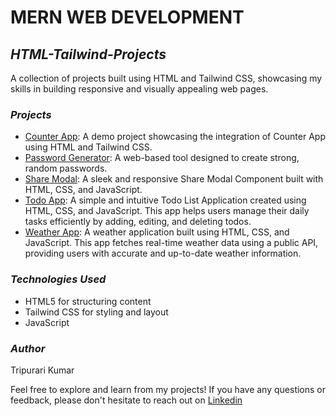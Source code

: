 # MERN WEB DEVELOPMENT

## _HTML-Tailwind-Projects_
A collection of projects built using HTML and Tailwind CSS, showcasing my skills in building responsive and visually appealing web pages.

### _Projects_
+ [Counter App](https://github.com/tripurari2004/HTML-CSS-JS-Projects/tree/24656b5dbad4ac7f16712e2e4c6c7f4a1dfaa5fe/Counter%20App): A demo project showcasing the integration of Counter App using HTML and Tailwind CSS.
+ [Password Generator](https://github.com/tripurari2004/HTML-CSS-JS-Projects/tree/3ba154baf3110ffb01ff8eb8ee376bfaad50084f/Password%20Generator): A web-based tool designed to create strong, random passwords.
+ [Share Modal]([https://github.com/tripurari2004/HTML-CSS-JS-Projects/tree/3ba154baf3110ffb01ff8eb8ee376bfaad50084f/Password%20Generator](https://github.com/tripurari2004/HTML-CSS-JS-Projects/tree/42bec96ea10c62814089df81bfc5631ada780017/Share%20Modal)): A sleek and responsive Share Modal Component built with HTML, CSS, and JavaScript.
+ [Todo App]([https://github.com/tripurari2004/HTML-CSS-JS-Projects/tree/3ba154baf3110ffb01ff8eb8ee376bfaad50084f/Password%20Generator](https://github.com/tripurari2004/HTML-CSS-JS-Projects/tree/42bec96ea10c62814089df81bfc5631ada780017/Todo%20App)): A simple and intuitive Todo List Application created using HTML, CSS, and JavaScript. This app helps users manage their daily tasks efficiently by adding, editing, and deleting todos.
+ [Weather App]([[https://github.com/tripurari2004/HTML-CSS-JS-Projects/tree/3ba154baf3110ffb01ff8eb8ee376bfaad50084f/Password%20Generator](https://github.com/tripurari2004/HTML-CSS-JS-Projects/tree/42bec96ea10c62814089df81bfc5631ada780017/Todo%20App)](https://github.com/tripurari2004/HTML-CSS-JS-Projects/tree/42bec96ea10c62814089df81bfc5631ada780017/Weather%20App)): A weather application built using HTML, CSS, and JavaScript. This app fetches real-time weather data using a public API, providing users with accurate and up-to-date weather information.
  
### _Technologies_ _Used_
+ HTML5 for structuring content
+ Tailwind CSS for styling and layout
+ JavaScript
  
### _Author_
Tripurari Kumar

Feel free to explore and learn from my projects! If you have any questions or feedback, please don't hesitate to reach out on [Linkedin](https://www.linkedin.com/in/tripurari-kumar-439132207)
